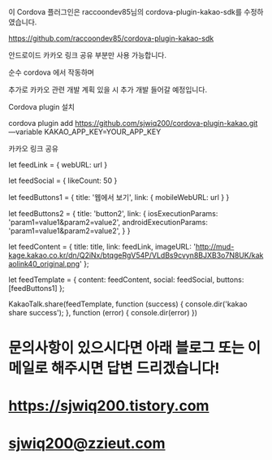 이 Cordova 플러그인은 raccoondev85님의 cordova-plugin-kakao-sdk를 수정하였습니다.

https://github.com/raccoondev85/cordova-plugin-kakao-sdk

안드로이드 카카오 링크 공유 부분만 사용 가능합니다.

순수 cordova 에서 작동하며 

추가로 카카오 관련 개발 계획 있을 시 추가 개발 들어갈 예정입니다.


Cordova plugin 설치

cordova plugin add https://github.com/sjwiq200/cordova-plugin-kakao.git —variable KAKAO_APP_KEY=YOUR_APP_KEY

카카오 링크 공유

let feedLink = {
  webURL: url
}

let feedSocial = {
  likeCount: 50
}

let feedButtons1 = {
  title: '웹에서 보기',
  link: {
    mobileWebURL: url
  }
}

let feedButtons2 = {
  title: 'button2',
  link: {
    iosExecutionParams: 'param1=value1&param2=value2',
    androidExecutionParams: 'param1=value1&param2=value2',
  }
}

let feedContent = {
  title: title,
  link: feedLink,
  imageURL: 'http://mud-kage.kakao.co.kr/dn/Q2iNx/btqgeRgV54P/VLdBs9cvyn8BJXB3o7N8UK/kakaolink40_original.png'
};

let feedTemplate = {
  content: feedContent,
  social: feedSocial,
  buttons: [feedButtons1]
};

KakaoTalk.share(feedTemplate,
function (success) {
  console.dir('kakao share success');
},
function (error) {
  console.dir(error)
})





# 문의사항이 있으시다면 아래 블로그 또는 이메일로 해주시면 답변 드리겠습니다!
# https://sjwiq200.tistory.com
# sjwiq200@zzieut.com
